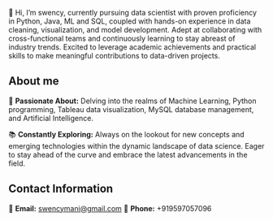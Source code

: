 
👋 Hi, I’m swency, currently pursuing data scientist with proven proficiency in Python, Java, ML and SQL, coupled with hands-on experience in data cleaning, visualization, and model development. 
Adept at collaborating with cross-functional teams and continuously learning to stay abreast of industry trends. 
Excited to leverage academic achievements and practical skills to make meaningful contributions to data-driven projects.

## About me
🧠 **Passionate About:** Delving into the realms of Machine Learning, Python programming, Tableau data visualization, MySQL database management, and Artificial Intelligence.

📚 **Constantly Exploring:** Always on the lookout for new concepts and emerging technologies within the dynamic landscape of data science. Eager to stay ahead of the curve and embrace the latest advancements in the field.

## Contact Information

📧 **Email:** swencymani@gmail.com
📱 **Phone:** +919597057096



<!---
sindydanny/sindydanny is a ✨ special ✨ repository because its `README.md` (this file) appears on your GitHub profile.
You can click the Preview link to take a look at your changes.
--->
